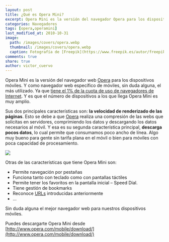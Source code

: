 ```yaml
---
layout: post
title: ¿Qué es Opera Mini?
excerpt: Opera Mini es la versión del navegador Opera para los dispositivos móviles.
categories: Navegadores
tags: [opera,operamini]
last_modified_at: 2010-10-31
image:
  path: /images/covers/opera.webp
  thumbnail: /images/covers/opera.webp
  caption: Fotografía de [Freepik](https://www.freepik.es/autor/freepik)
comments: true
share: true
author: victor_cuervo
---
```


Opera Mini es la versión del navegador web [Opera](https://www.ayudaenlaweb.com/navegadores/que-es-opera/) para los dispositivos móviles. Y como navegador web específico de móviles, sin duda alguna, el más utilizado. Ya que [tiene el 1% de la cuota de uso de navegadores de Internet](http://aulambra.lineadecodigo.com/novedades/navegadores/uso-de-los-navegadores-agosto-2010/). Y es que el número de dispositivos a los que llega Opera Mini es muy amplio.


Sus dos principales características son: **la velocidad de renderizado de las páginas**. Esto se debe a que [Opera](https://www.ayudaenlaweb.com/navegadores/que-es-opera/) realiza una compresión de las webs que solicitas en servidores, comprimiendo los datos y descargando los datos necesarios al móvil. Y esa es su segunda característica principal, **descarga pocos datos**, lo cual permite que consumamos poco ancho de línea. Algo muy bueno para gente sin tarifa plana en el móvil o bien para móviles con poca capacidad de procesamiento.


![](https://www.ayudaenlaweb.com/wp-content/uploads/2010/10/opera_mini_arquitectura.png)


Otras de las características que tiene Opera Mini son:

- Permite navegación por pestañas
- Funciona tanto con teclado como con pantallas táctiles
- Permite tener los favoritos en la pantalla inicial – Speed Dial.
- Tiene gestión de bookmarks
- Reconoce [URLs](https://www.ayudaenlaweb.com/internet-basico/que-es-la-url/) introducidas anteriormente
- …

Sin duda alguna el mejor navegador web para nuestros dispositivos móviles.


Puedes descargarte Opera Mini desde [http://www.opera.com/mobile/download/](http://www.opera.com/mobile/download/)


